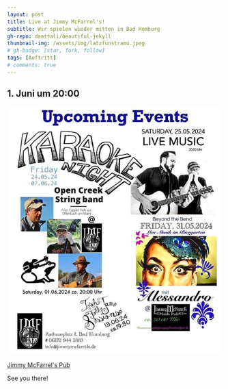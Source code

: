 ```yaml
---
layout: post
title: Live at Jimmy McFarrel's!
subtitle: Wir spielen wieder mitten in Bad Homburg
gh-repo: daattali/beautiful-jekyll
thumbnail-img: /assets/img/latzfunstramu.jpeg
# gh-badge: [star, fork, follow]
tags: [Auftritt]
# comments: true
---
```


## 1. Juni um 20:00

![](/assets/img/june24jimmys.jpg)
  
[Jimmy McFarrel's Pub](https://jimmymcfarrelsirishpub.de/)

See you there!

